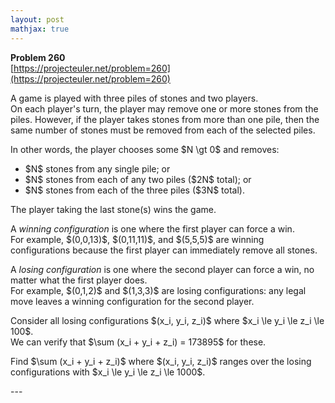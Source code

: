```yaml
---
layout: post
mathjax: true
---
```

**Problem 260**  
[https://projecteuler.net/problem=260](https://projecteuler.net/problem=260)

<p>A game is played with three piles of stones and two players.<br />
On each player's turn, the player may remove one or more stones from the piles. However, if the player takes stones from more than one pile, then the same number of stones must be removed from each of the selected piles.</p>

<p>In other words, the player chooses some $N \gt 0$ and removes:</p>

<ul>
<li>$N$ stones from any single pile; or</li>
<li>$N$ stones from each of any two piles ($2N$ total); or</li>
<li>$N$ stones from each of the three piles ($3N$ total).</li>
</ul>

<p>The player taking the last stone(s) wins the game.</p>

<p>A <dfn>winning configuration</dfn> is one where the first player can force a win.<br />
For example, $(0,0,13)$, $(0,11,11)$, and $(5,5,5)$ are winning configurations because the first player can immediately remove all stones.</p>

<p>A <dfn>losing configuration</dfn> is one where the second player can force a win, no matter what the first player does.<br />
For example, $(0,1,2)$ and $(1,3,3)$ are losing configurations: any legal move leaves a winning configuration for the second player.</p>

<p>Consider all losing configurations $(x_i, y_i, z_i)$ where $x_i \le y_i \le z_i \le 100$.<br />
We can verify that $\sum (x_i + y_i + z_i) = 173895$ for these.</p>

<p>Find $\sum (x_i + y_i + z_i)$ where $(x_i, y_i, z_i)$ ranges over the losing configurations with $x_i \le y_i \le z_i \le 1000$.</p>
---

